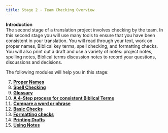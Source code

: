 ```yaml
---
title: Stage 2 - Team Checking Overview
---
```

**Introduction**  
The second stage of a translation project involves checking by the team. In this second stage you will use many tools to ensure that you have been consistent in your translation. You will read through your text, work on proper names, Biblical key terms, spell checking, and formatting checks. You will also print out a draft and use a variety of notes: project notes, spelling notes, Biblical terms discussion notes to record your questions, discussions and decisions.

The following modules will help you in this stage:

7.  [**Proper Names**](7.PN.md)
8.  [**Spell Checking**](8.SP.md)
9.  [**Glossary**](9.GL.md)
10.  [**A 4-Step process for consistent Biblical Terms**](10.BT.md)
11.  [**Compare a word or phrase**](11.MP.md)
12.  [**Basic Checks**](12.BC2.md)
13.  [**Formatting checks**](13.FC.md)
14.  [**Printing Drafts**](14.PD.md)
15.  [**Using Notes**](15.UN.md)

